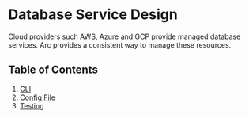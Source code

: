 # Database Service Design

Cloud providers such AWS, Azure and GCP provide managed database services. Arc provides a consistent way
to manage these resources.

## Table of Contents

1. [CLI](cli.md)
2. [Config File](config.md)
3. [Testing](testing.md)
